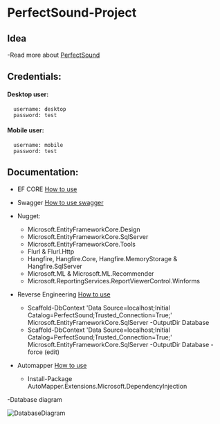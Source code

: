 # PerfectSound-Project

## Idea

-Read more about [PerfectSound](https://edufit-my.sharepoint.com/:b:/g/personal/anisa_suljic_edu_fit_ba/EeRZ9t7B3NRCuuT7vkYrd70Bja-6C0N3_9x3qmSUJ1gXOg?e=41VySf)

## Credentials:
#### Desktop user: 
      username: desktop
      password: test
#### Mobile user: 
      username: mobile
      password: test
   

## Documentation:

- EF CORE [How to use](https://docs.microsoft.com/en-us/aspnet/core/data/ef-mvc/intro?view=aspnetcore-5.0)

- Swagger [How to use swagger](https://docs.microsoft.com/en-us/aspnet/core/tutorials/getting-started-with-swashbuckle?view=aspnetcore-5.0&tabs=visual-studio)

- Nugget:
    * Microsoft.EntityFrameworkCore.Design
    * Microsoft.EntityFrameworkCore.SqlServer
    * Microsoft.EntityFrameworkCore.Tools
    * Flurl & Flurl.Http
    * Hangfire, Hangfire.Core, Hangfire.MemoryStorage & Hangfire.SqlServer
    * Microsoft.ML & Microsoft.ML.Recommender
    * Microsoft.ReportingServices.ReportViewerControl.Winforms
    
- Reverse Engineering [How to use](https://docs.microsoft.com/en-us/ef/core/managing-schemas/scaffolding?tabs=dotnet-core-cli)
   * Scaffold-DbContext 'Data Source=localhost;Initial Catalog=PerfectSound;Trusted_Connection=True;' Microsoft.EntityFrameworkCore.SqlServer -OutputDir Database
   * Scaffold-DbContext 'Data Source=localhost;Initial Catalog=PerfectSound;Trusted_Connection=True;' Microsoft.EntityFrameworkCore.SqlServer -OutputDir Database -force (edit)

- Automapper [How to use](https://code-maze.com/automapper-net-core/)
   * Install-Package AutoMapper.Extensions.Microsoft.DependencyInjection

-Database diagram

![DatabaseDiagram](https://user-images.githubusercontent.com/62303675/127744429-606246cf-d183-4b08-ac4e-363453408532.JPG)
